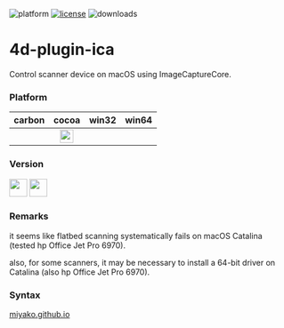 ![platform](https://img.shields.io/static/v1?label=platform&message=osx-64&color=blue)
[![license](https://img.shields.io/github/license/miyako/4d-plugin-ica)](LICENSE)
![downloads](https://img.shields.io/github/downloads/miyako/4d-plugin-ica/total)

# 4d-plugin-ica
Control scanner device on macOS using ImageCaptureCore.

### Platform

| carbon | cocoa | win32 | win64 |
|:------:|:-----:|:---------:|:---------:|
||<img src="https://cloud.githubusercontent.com/assets/1725068/22371562/1b091f0a-e4db-11e6-8458-8653954a7cce.png" width="24" height="24" />|||

### Version

<img width="32" height="32" src="https://user-images.githubusercontent.com/1725068/73986501-15964580-4981-11ea-9ac1-73c5cee50aae.png"> <img src="https://user-images.githubusercontent.com/1725068/73987971-db2ea780-4984-11ea-8ada-e25fb9c3cf4e.png" width="32" height="32" />

### Remarks

it seems like flatbed scanning systematically fails on macOS Catalina (tested hp Office Jet Pro 6970).

also, for some scanners, it may be necessary to install a 64-bit driver on Catalina (also hp Office Jet Pro 6970).

### Syntax

[miyako.github.io](https://miyako.github.io/2020/03/05/4d-plugin-ica.html)
